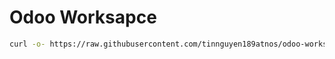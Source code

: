 # Odoo Worksapce

```sh
curl -o- https://raw.githubusercontent.com/tinnguyen189atnos/odoo-workspace/master/install.sh | ODOO_WORKSPACE_INSTALL_DIR=/opt/odoo bash
```

